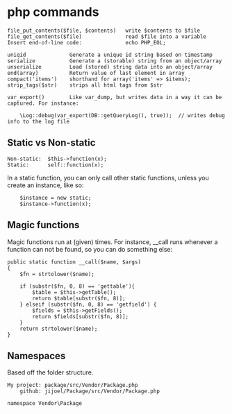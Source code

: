 php commands
==============

    file_put_contents($file, $contents)   write $contents to $file
    file_get_contents($file)              read $file into a variable
    Insert end-of-line code:              echo PHP_EOL;

    uniqid              Generate a unique id string based on timestamp
    serialize           Generate a (storable) string from an object/array
    unserialize         Load (stored) string data into an object/array
    end(array)          Return value of last element in array
    compact('items')    shorthand for array('items' => $items);
    strip_tags($str)    strips all html tags from $str

    var_export()        Like var_dump, but writes data in a way it can be captured. For instance:

        \Log::debug(var_export(DB::getQueryLog(), true));  // writes debug info to the log file



Static vs Non-static
----------------------

    Non-static:  $this->function(x);
    Static:      self::function(x);

In a static function, you can only call other static functions, unless you create an instance, like so: 

        $instance = new static;
        $instance->function(x);


Magic functions
-----------------
Magic functions run at (given) times. For instance, __call runs whenever a function can not be found, so you can do something else:

    public static function __call($name, $args)
    {
        $fn = strtolower($name);

        if (substr($fn, 0, 8) == 'gettable'){
            $table = $this->getTable();
            return $table[substr($fn, 8)];
        } elseif (substr($fn, 0, 8) == 'getfield') {
            $fields = $this->getFields();
            return $fields[substr($fn, 8)];
        }
        return strtolower($name);
    }

    
Namespaces
------------

Based off the folder structure.

    My project: package/src/Vendor/Package.php
        github: jijoel/Package/src/Vendor/Package.php

    namespace Vendor\Package

